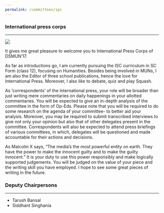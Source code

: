 ```yaml
---
permalink: /committees/ipc
---
```

### International press corps
<hr>
<img class="chair_img" src="/dsmun17/images/chairpersons/ipc.jpg">

It gives me great pleasure to welcome you to International Press Corps of DSMUN’17.

As far as introductions go, I am currently pursuing the ISC curriculum in SC Form (class 12), focusing on Humanities. Besides being involved in MUNs, I am also the Editor of three school publications, hence the love for International Press. Moreover, I also like to debate, quiz and play Squash.

As ‘correspondents’ of the international press, your role will be broader than just writing mere commentaries on daily happenings in your allotted commentaries. You will be expected to give an in-depth analysis of the committee in the form of Op-Eds. Please note that you will be required to do some research on the agenda of your committee- to better aid your analysis. Moreover, you may be required to submit transcribed interviews to give not only your opinion but also that of other delegates present in the committee. Correspondents will also be expected to attend press briefings of various committees, in which, delegates will be questioned and made accountable for their actions and decisions.

As Malcolm X says, “The media’s the most powerful entity on earth. They have the power to make the innocent guilty and to make the guilty innocent.” It is your duty to use this power responsibly and make logically supported judgements. You will be judged on the value of your piece and the writing skill you have employed. I hope to see some great pieces of writing in the future.

### Deputy Chairpersons
<hr>

- Tarush Bansal
- Siddhant Singhania
